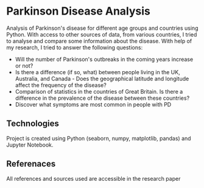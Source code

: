 # Parkinson Disease Analysis
Analysis of Parkinson's disease for different age groups and countries using Python. With access to other sources of data, from various countries, I tried to analyse and compare some information about the disease. With help of my research, I tried to answer the following questions:
* Will the number of Parkinson's outbreaks in the coming years increase or not?
* Is there a difference (if so, what) between people living in the UK, Australia, and Canada - Does the geographical latitude and longitude affect the frequency of the disease?
* Comparison of statistics in the countries of Great Britain. Is there a difference in the prevalence of the disease between these countries?
* Discover what symptoms are most common in people with PD

## Technologies
Project is created using Python (seaborn, numpy, matplotlib, pandas) and Jupyter Notebook.

## Referenaces
All references and sources used are accessible in the research paper
